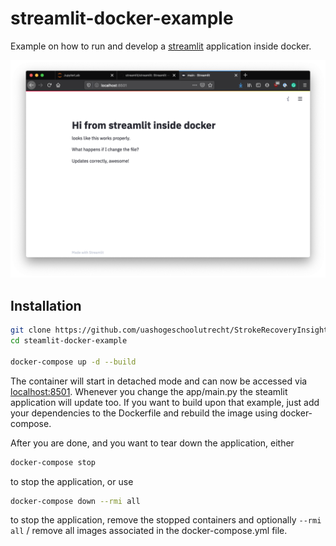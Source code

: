 # streamlit-docker-example

Example on how to run and develop a [streamlit](https://github.com/streamlit/streamlit) application inside docker.

<p align="center">
<img src="./img/screenshot.png" alt="streamlit in docker">
</p>

## Installation

```bash
git clone https://github.com/uashogeschoolutrecht/StrokeRecoveryInsight
cd steamlit-docker-example

docker-compose up -d --build
```

The container will start in detached mode and can now be accessed via [localhost:8501](http://localhost:8501). Whenever you change the app/main.py the steamlit application will update too. If you want to build upon that example, just add your dependencies to the Dockerfile and rebuild the image using docker-compose.

After you are done, and you want to tear down the application, either

```bash
docker-compose stop
```

to stop the application, or use 

```bash
docker-compose down --rmi all
```

to stop the application, remove the stopped containers and optionally `--rmi all` / remove all images associated in the docker-compose.yml file.